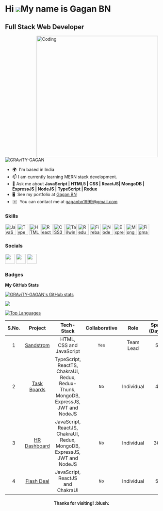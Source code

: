 Hi ![](https://user-images.githubusercontent.com/18350557/176309783-0785949b-9127-417c-8b55-ab5a4333674e.gif)My name is Gagan BN
================================================================================================================================

Full Stack Web Developer
-------------
<img align="right" alt="Coding" width="400" src="https://cdn.dribbble.com/users/1593595/screenshots/5725252/media/e9f9ea5544e27c43d88ba9945eb9403a.jpg?resize=1000x750&vertical=center">

<p align="left"> <img src="https://komarev.com/ghpvc/?username=GRAviTY-GAGAN&label=Profile%20views&color=0e75b6&style=flat" alt="GRAviTY-GAGAN" /> </p>

* 🌍  I'm based in India
* 📫 I am currently learning MERN stack development.
* 💬 Ask me about **JavaScript | HTML5 | CSS | ReactJS| MongoDB | ExpressJS | NodeJS | TypeScript | Redux**
* 🖥️  See my portfolio at [Gagan BN](https://gravity-gagan.github.io/)
* ✉️  You can contact me at [gaganbn1999@gmail.com](mailto:gaganbn1999@gmail.com)

### Skills


<p align="left">
<a href="https://developer.mozilla.org/en-US/docs/Web/JavaScript" target="_blank" rel="noreferrer"><img src="https://raw.githubusercontent.com/danielcranney/readme-generator/main/public/icons/skills/javascript-colored.svg" width="36" height="36" alt="JavaScript" /></a>
<a href="https://www.typescriptlang.org/" target="_blank" rel="noreferrer"><img src="https://raw.githubusercontent.com/danielcranney/readme-generator/main/public/icons/skills/typescript-colored.svg" width="36" height="36" alt="TypeScript" /></a>
<a href="https://developer.mozilla.org/en-US/docs/Glossary/HTML5" target="_blank" rel="noreferrer"><img src="https://raw.githubusercontent.com/danielcranney/readme-generator/main/public/icons/skills/html5-colored.svg" width="36" height="36" alt="HTML5" /></a>
<a href="https://reactjs.org/" target="_blank" rel="noreferrer"><img src="https://raw.githubusercontent.com/danielcranney/readme-generator/main/public/icons/skills/react-colored.svg" width="36" height="36" alt="React" /></a>
<a href="https://www.w3.org/TR/CSS/#css" target="_blank" rel="noreferrer"><img src="https://raw.githubusercontent.com/danielcranney/readme-generator/main/public/icons/skills/css3-colored.svg" width="36" height="36" alt="CSS3" /></a>
<a href="https://tailwindcss.com/" target="_blank" rel="noreferrer"><img src="https://raw.githubusercontent.com/danielcranney/readme-generator/main/public/icons/skills/tailwindcss-colored.svg" width="36" height="36" alt="TailwindCSS" /></a>
<a href="https://redux.js.org/" target="_blank" rel="noreferrer"><img src="https://raw.githubusercontent.com/danielcranney/readme-generator/main/public/icons/skills/redux-colored.svg" width="36" height="36" alt="Redux" /></a>
<a href="https://firebase.google.com/" target="_blank" rel="noreferrer"><img src="https://raw.githubusercontent.com/danielcranney/readme-generator/main/public/icons/skills/firebase-colored.svg" width="36" height="36" alt="Firebase" /></a>
<a href="https://nodejs.org/en/" target="_blank" rel="noreferrer"><img src="https://raw.githubusercontent.com/danielcranney/readme-generator/main/public/icons/skills/nodejs-colored.svg" width="36" height="36" alt="NodeJS" /></a>
<a href="https://expressjs.com/" target="_blank" rel="noreferrer"><img src="https://raw.githubusercontent.com/danielcranney/readme-generator/main/public/icons/skills/express-colored.svg" width="36" height="36" alt="Express" /></a>
<a href="https://www.mongodb.com/" target="_blank" rel="noreferrer"><img src="https://raw.githubusercontent.com/danielcranney/readme-generator/main/public/icons/skills/mongodb-colored.svg" width="36" height="36" alt="MongoDB" /></a>
<a href="https://www.figma.com/" target="_blank" rel="noreferrer"><img src="https://raw.githubusercontent.com/danielcranney/readme-generator/main/public/icons/skills/figma-colored.svg" width="36" height="36" alt="Figma" /></a>
</p>


### Socials

<p align="left"> <a href="https://www.github.com/GRAviTY-GAGAN" target="_blank" rel="noreferrer"><img src="https://raw.githubusercontent.com/danielcranney/readme-generator/main/public/icons/socials/github.svg" width="32" height="32" /></a> <a href="https://gagan-bn.hashnode.dev" target="_blank" rel="noreferrer"><img src="https://raw.githubusercontent.com/danielcranney/readme-generator/main/public/icons/socials/hashnode.svg" width="32" height="32" /></a> <a href="https://www.linkedin.com/in/gagan-bn/" target="_blank" rel="noreferrer"><img src="https://raw.githubusercontent.com/danielcranney/readme-generator/main/public/icons/socials/linkedin.svg" width="32" height="32" /></a></p>

### Badges

<b>My GitHub Stats</b>

<a href="http://www.github.com/GRAviTY-GAGAN"><img src="https://github-readme-stats.vercel.app/api?username=GRAviTY-GAGAN&show_icons=true&hide=&count_private=true&title_color=0891b2&text_color=ffffff&icon_color=0891b2&bg_color=000000&hide_border=true&show_icons=true" alt="GRAviTY-GAGAN's GitHub stats" /></a>

<a href="http://www.github.com/GRAviTY-GAGAN"><img src="https://github-readme-streak-stats.herokuapp.com/?user=GRAviTY-GAGAN&stroke=ffffff&background=000000&ring=0891b2&fire=0891b2&currStreakNum=ffffff&currStreakLabel=0891b2&sideNums=ffffff&sideLabels=ffffff&dates=ffffff&hide_border=true" /></a>

<a href="https://github.com/GRAviTY-GAGAN" align="left"><img src="https://github-readme-stats.vercel.app/api/top-langs/?username=GRAviTY-GAGAN&langs_count=10&title_color=0891b2&text_color=ffffff&icon_color=0891b2&bg_color=000000&hide_border=true&locale=en&custom_title=Top%20%Languages" alt="Top Languages" /></a>

| S.No. | Project | Tech-Stack |  Collaborative | Role | Span (Days) | Clone of |
|:--:| :----------------------------: | :----------------------------------------------:|:--------:|:---------:|:-----:|:----------------:|
| 1 |  [Sandstrom](https://sandstorm-gsvr.netlify.app/)| HTML, CSS and JavaScript | `Yes`|  Team Lead| 5 |[Nordstrom](https://www.nordstrom.com/)|
| 2 |  [Task Boards]( https://task-board-web-app.netlify.app/)| TypeScript, ReactTS, ChakraUI, Redux, Redux-Thunk, MongoDB, ExpressJS, JWT and NodeJS | `No` | Individual|   4 |-| 
| 3 |  [HR Dashboard](https://hr-dashboard-app.netlify.app/)| JavaScript, ReactJS, ChakraUI, Redux, MongoDB, ExpressJS, JWT and NodeJS| `No` | Individual|   30 |-| 
| 4 |  [Flash Deal](https://grand-dasik-526567.netlify.app/)| JavaScript, ReactJS and ChakraUI| `No` | Individual|   5 |-| 

<h4 align="center"> Thanks for visiting! :blush: </h4>
